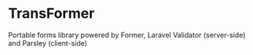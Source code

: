 TransFormer
===========

Portable forms library powered by Former, Laravel Validator (server-side) and Parsley (client-side)
